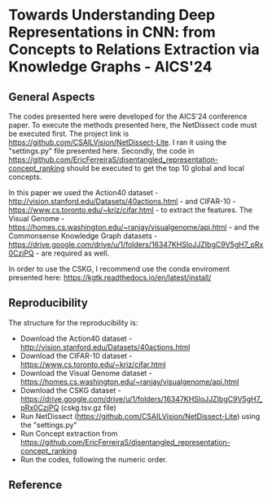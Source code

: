 # Towards Understanding Deep Representations in CNN: from Concepts to Relations Extraction via Knowledge Graphs - AICS'24

## General Aspects
The codes presented here were developed for the AICS'24 conference paper. To execute the methods presented here, the NetDissect code must be executed first. The project link is https://github.com/CSAILVision/NetDissect-Lite. I ran it using the "settings.py" file presented here. Secondly, the code in https://github.com/EricFerreiraS/disentangled_representation-concept_ranking should be executed to get the top 10 global and local concepts.

In this paper we used the Action40 dataset - http://vision.stanford.edu/Datasets/40actions.html - and CIFAR-10 - https://www.cs.toronto.edu/~kriz/cifar.html - to extract the features. The Visual Genome - https://homes.cs.washington.edu/~ranjay/visualgenome/api.html - and the Commonsense Knowledge Graph datasets - https://drive.google.com/drive/u/1/folders/16347KHSloJJZIbgC9V5gH7_pRx0CzjPQ - are required as well.

In order to use the CSKG, I recommend use the conda enviroment presented here: https://kgtk.readthedocs.io/en/latest/install/ 

## Reproducibility
The structure for the reproducibility is:
- Download the Action40 dataset - http://vision.stanford.edu/Datasets/40actions.html
- Download the CIFAR-10 dataset - https://www.cs.toronto.edu/~kriz/cifar.html
- Download the Visual Genome dataset - https://homes.cs.washington.edu/~ranjay/visualgenome/api.html
- Download the CSKG dataset - https://drive.google.com/drive/u/1/folders/16347KHSloJJZIbgC9V5gH7_pRx0CzjPQ (cskg.tsv.gz file)
- Run NetDissect (https://github.com/CSAILVision/NetDissect-Lite) using the "settings.py"
- Run Concept extraction from https://github.com/EricFerreiraS/disentangled_representation-concept_ranking
- Run the codes, following the numeric order. 

## Reference
```
```